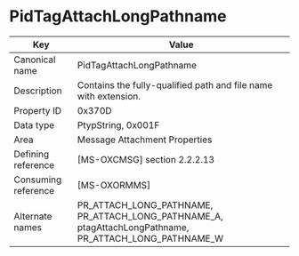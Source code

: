 # PidTagAttachLongPathname

| Key | Value |
|---|---|
| Canonical name | PidTagAttachLongPathname |
| Description | Contains the fully-qualified path and file name with extension. |
| Property ID | 0x370D |
| Data type | PtypString, 0x001F |
| Area | Message Attachment Properties |
| Defining reference | [MS-OXCMSG] section 2.2.2.13 |
| Consuming reference | [MS-OXORMMS] |
| Alternate names | PR_ATTACH_LONG_PATHNAME, PR_ATTACH_LONG_PATHNAME_A, ptagAttachLongPathname, PR_ATTACH_LONG_PATHNAME_W |
